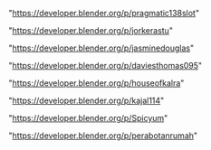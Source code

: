 "https://developer.blender.org/p/pragmatic138slot"

"https://developer.blender.org/p/jorkerastu"

"https://developer.blender.org/p/jasminedouglas"

"https://developer.blender.org/p/daviesthomas095"

"https://developer.blender.org/p/houseofkalra"

"https://developer.blender.org/p/kajal114"

"https://developer.blender.org/p/Spicyum"

"https://developer.blender.org/p/perabotanrumah"

 
